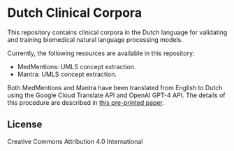 # Dutch Clinical Corpora

This repository contains clinical corpora in the Dutch language for validating and training biomedical natural language processing models.

Currently, the following resources are available in this repository:
- MedMentions: UMLS concept extraction.
- Mantra: UMLS concept extraction.

Both MedMentions and Mantra have been translated from English to Dutch using the Google Cloud Translate API and OpenAI GPT-4 API. The details of this procedure are described in [this pre-printed paper](#).


## License
Creative Commons Attribution 4.0 International
